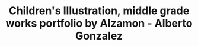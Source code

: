 ---
layout: portfolio
title: Children's Illustration, middle grade works portfolio by Alzamon - Alberto Gonzalez
blurb: Children's Books, Games, Programs...
# FB and Jekyll SEO Tag values
description: Select any image for expanded view
postlinkimage: /assets/images/bg-portfolio-home-01.jpg
# End FB and Jekyll SEO Tag values
slug: illustration
categories: 
    - homepage
    - illustration
pretty_category: Illustration
pretty_title: Illustration 
sort_number: 0
permalink: /portfolio/:slug/
images:
    - image_url: /assets/images/portfolio/illustration/Illustration_2023_rainforest_fullsize.jpg
      image_thumb: /assets/images/portfolio/illustration/illustration_2023_rainforest_thumb.jpg
      image_title: Rainforest Guardians
      image_class: width2
    - image_url: /assets/images/portfolio/illustration/Illustration_2022_racefinish_fullsize.jpg
      image_thumb: /assets/images/portfolio/illustration/Illustration_2022_racefinish_thumb.jpg
      image_title: The Race Finish
    - image_url: /assets/images/portfolio/illustration/illustration_2023_summerfun_fullsize.jpg
      image_thumb: /assets/images/portfolio/illustration/illustration_2023_summerfun_thumb.png
      image_title: Summer Fun
    - image_url: /assets/images/portfolio/illustration/illustration_2020_righttune_fullsize.jpg
      image_thumb: /assets/images/portfolio/illustration/illustration_2020_rightttune_thumb.jpg
      image_title: Right On Tune
    # - image_url: /assets/images/portfolio/illustration/i_sunsetchase_wm2022_11_12_1500.jpg
    #   image_thumb: /assets/images/portfolio/illustration/thumb/i_sunsetchase_wm2022_11_12_thumb.jpg
    #   image_title: Sunset Chase
    #   image_class: width2
    - image_url: /assets/images/portfolio/illustration/illustration_2023_schoolprank_fullsize.jpg
      image_thumb: /assets/images/portfolio/illustration/illustration_2023_schoolprank_thumb.jpg
      image_title: School Prankster
    - image_url: /assets/images/portfolio/illustration/i_smallworld_wm2022_11_12_1500.jpg
      image_thumb: /assets/images/portfolio/illustration/thumb/i_smallworld_wm2022_11_12_thumb.jpg
      image_title: Small World
    - image_url: /assets/images/portfolio/illustration/i_illustrationworkshop_wm2022_11_12_1500.jpg
      image_thumb: /assets/images/portfolio/illustration/thumb/i_illustrationworkshop_wm2022_11_12_thumb.jpg
      image_title: Slippery Slope
    - image_url: /assets/images/portfolio/illustration/i_danielsroom_wm2022_11_14_1500.jpg
      image_thumb: /assets/images/portfolio/illustration/thumb/i_danielsroom_wm2022_11_14_thumb.jpg
      image_title: Daniel's Messy Room
    - image_url: /assets/images/portfolio/illustration/Illustration_2023_noschool_fullsize.jpg
      image_thumb: /assets/images/portfolio/illustration/Illustration_2023_noschool_thumb.jpg
      image_title: No More School! (2023 rework of 2012 art)
    - image_url: /assets/images/portfolio/illustration/i_kidlit4climate_wm2022_11_12_1500.jpg
      image_thumb: /assets/images/portfolio/illustration/thumb/i_kidlit4climate_wm2022_11_12_thumb.jpg
      image_title: Kidlit4Climate Poster
      image_class: width2
    - image_url: /assets/images/portfolio/illustration/i_adventureahead_wm2022_11_12_1500.jpg
      image_thumb: /assets/images/portfolio/illustration/thumb/i_adventureahead_wm2022_11_12_thumb.jpg
      image_title: Adventures Ahead
---